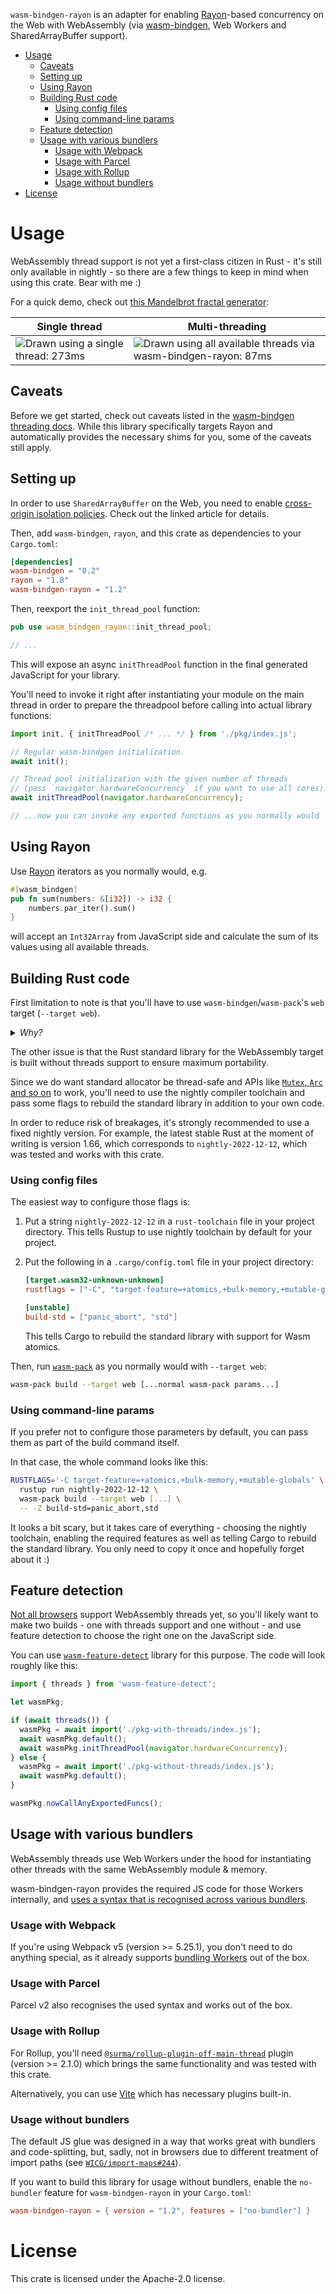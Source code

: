 `wasm-bindgen-rayon` is an adapter for enabling [Rayon](https://github.com/rayon-rs/rayon)-based concurrency on the Web with WebAssembly (via [wasm-bindgen](https://github.com/rustwasm/wasm-bindgen), Web Workers and SharedArrayBuffer support).

<!-- START doctoc generated TOC please keep comment here to allow auto update -->
<!-- DON'T EDIT THIS SECTION, INSTEAD RE-RUN doctoc TO UPDATE -->
<!-- param::isNotitle::true:: -->

- [Usage](#usage)
  - [Caveats](#caveats)
  - [Setting up](#setting-up)
  - [Using Rayon](#using-rayon)
  - [Building Rust code](#building-rust-code)
    - [Using config files](#using-config-files)
    - [Using command-line params](#using-command-line-params)
  - [Feature detection](#feature-detection)
  - [Usage with various bundlers](#usage-with-various-bundlers)
    - [Usage with Webpack](#usage-with-webpack)
    - [Usage with Parcel](#usage-with-parcel)
    - [Usage with Rollup](#usage-with-rollup)
    - [Usage without bundlers](#usage-without-bundlers)
- [License](#license)

<!-- END doctoc generated TOC please keep comment here to allow auto update -->

# Usage

WebAssembly thread support is not yet a first-class citizen in Rust - it's still only available in nightly - so there are a few things to keep in mind when using this crate. Bear with me :)

For a quick demo, check out [this Mandelbrot fractal generator](https://rreverser.com/wasm-bindgen-rayon-demo/):

| Single thread | Multi-threading |
|---------------|-----------------|
| ![Drawn using a single thread: 273ms](https://github.com/RReverser/wasm-bindgen-rayon/assets/557590/665cb157-8734-460d-8a0a-a67370e00cb7) | ![Drawn using all available threads via wasm-bindgen-rayon: 87ms](https://github.com/RReverser/wasm-bindgen-rayon/assets/557590/db32a88a-0e77-4974-94fc-1b993030ca92) |

## Caveats

Before we get started, check out caveats listed in the [wasm-bindgen threading docs](https://rustwasm.github.io/wasm-bindgen/examples/raytrace.html). While this library specifically targets Rayon and automatically provides the necessary shims for you, some of the caveats still apply.

## Setting up

In order to use `SharedArrayBuffer` on the Web, you need to enable [cross-origin isolation policies](https://web.dev/coop-coep/). Check out the linked article for details.

Then, add `wasm-bindgen`, `rayon`, and this crate as dependencies to your `Cargo.toml`:

```toml
[dependencies]
wasm-bindgen = "0.2"
rayon = "1.8"
wasm-bindgen-rayon = "1.2"
```

Then, reexport the `init_thread_pool` function:

```rust
pub use wasm_bindgen_rayon::init_thread_pool;

// ...
```

This will expose an async `initThreadPool` function in the final generated JavaScript for your library.

You'll need to invoke it right after instantiating your module on the main thread in order to prepare the threadpool before calling into actual library functions:

```js
import init, { initThreadPool /* ... */ } from './pkg/index.js';

// Regular wasm-bindgen initialization.
await init();

// Thread pool initialization with the given number of threads
// (pass `navigator.hardwareConcurrency` if you want to use all cores).
await initThreadPool(navigator.hardwareConcurrency);

// ...now you can invoke any exported functions as you normally would
```

## Using Rayon

Use [Rayon](https://github.com/rayon-rs/rayon) iterators as you normally would, e.g.

```rust
#[wasm_bindgen]
pub fn sum(numbers: &[i32]) -> i32 {
    numbers.par_iter().sum()
}
```

will accept an `Int32Array` from JavaScript side and calculate the sum of its values using all available threads.

## Building Rust code

First limitation to note is that you'll have to use `wasm-bindgen`/`wasm-pack`'s `web` target (`--target web`).

<details>
<summary><i>Why?</i></summary>

This is because the Wasm code needs to take its own object (the `WebAssembly.Module`) and share it with other threads when spawning them. This object is only accessible from the `--target web` and `--target no-modules` outputs, but we further restrict it to only `--target web` as we also use [JS snippets feature](https://rustwasm.github.io/wasm-bindgen/reference/js-snippets.html).

</details>

The other issue is that the Rust standard library for the WebAssembly target is built without threads support to ensure maximum portability.

Since we do want standard allocator be thread-safe and APIs like [`Mutex`, `Arc` and so on](https://doc.rust-lang.org/std/sync/) to work, you'll need to use the nightly compiler toolchain and pass some flags to rebuild the standard library in addition to your own code.

In order to reduce risk of breakages, it's strongly recommended to use a fixed nightly version. For example, the latest stable Rust at the moment of writing is version 1.66, which corresponds to `nightly-2022-12-12`, which was tested and works with this crate.

### Using config files

The easiest way to configure those flags is:

1. Put a string `nightly-2022-12-12` in a `rust-toolchain` file in your project directory. This tells Rustup to use nightly toolchain by default for your project.
2. Put the following in a `.cargo/config.toml` file in your project directory:

   ```toml
   [target.wasm32-unknown-unknown]
   rustflags = ["-C", "target-feature=+atomics,+bulk-memory,+mutable-globals"]

   [unstable]
   build-std = ["panic_abort", "std"]
   ```

   This tells Cargo to rebuild the standard library with support for Wasm atomics.

Then, run [`wasm-pack`](https://rustwasm.github.io/wasm-pack/book/) as you normally would with `--target web`:

```sh
wasm-pack build --target web [...normal wasm-pack params...]
```

### Using command-line params

If you prefer not to configure those parameters by default, you can pass them as part of the build command itself.

In that case, the whole command looks like this:

```sh
RUSTFLAGS='-C target-feature=+atomics,+bulk-memory,+mutable-globals' \
  rustup run nightly-2022-12-12 \
  wasm-pack build --target web [...] \
  -- -Z build-std=panic_abort,std
```

It looks a bit scary, but it takes care of everything - choosing the nightly toolchain, enabling the required features as well as telling Cargo to rebuild the standard library. You only need to copy it once and hopefully forget about it :)

## Feature detection

[Not all browsers](https://webassembly.org/roadmap/) support WebAssembly threads yet, so you'll likely want to make two builds - one with threads support and one without - and use feature detection to choose the right one on the JavaScript side.

You can use [`wasm-feature-detect`](https://github.com/GoogleChromeLabs/wasm-feature-detect) library for this purpose. The code will look roughly like this:

```js
import { threads } from 'wasm-feature-detect';

let wasmPkg;

if (await threads()) {
  wasmPkg = await import('./pkg-with-threads/index.js');
  await wasmPkg.default();
  await wasmPkg.initThreadPool(navigator.hardwareConcurrency);
} else {
  wasmPkg = await import('./pkg-without-threads/index.js');
  await wasmPkg.default();
}

wasmPkg.nowCallAnyExportedFuncs();
```

## Usage with various bundlers

WebAssembly threads use Web Workers under the hood for instantiating other threads with the same WebAssembly module & memory.

wasm-bindgen-rayon provides the required JS code for those Workers internally, and [uses a syntax that is recognised across various bundlers](https://web.dev/bundling-non-js-resources/).

### Usage with Webpack

If you're using Webpack v5 (version >= 5.25.1), you don't need to do anything special, as it already supports [bundling Workers](https://webpack.js.org/guides/web-workers/) out of the box.

### Usage with Parcel

Parcel v2 also recognises the used syntax and works out of the box.

### Usage with Rollup

For Rollup, you'll need [`@surma/rollup-plugin-off-main-thread`](https://github.com/surma/rollup-plugin-off-main-thread) plugin (version >= 2.1.0) which brings the same functionality and was tested with this crate.

Alternatively, you can use [Vite](https://vitejs.dev/) which has necessary plugins built-in.

### Usage without bundlers

The default JS glue was designed in a way that works great with bundlers and code-splitting, but, sadly, not in browsers due to different treatment of import paths (see [`WICG/import-maps#244`](https://github.com/WICG/import-maps/issues/244)).

If you want to build this library for usage without bundlers, enable the `no-bundler` feature for `wasm-bindgen-rayon` in your `Cargo.toml`:

```toml
wasm-bindgen-rayon = { version = "1.2", features = ["no-bundler"] }
```

# License

This crate is licensed under the Apache-2.0 license.
